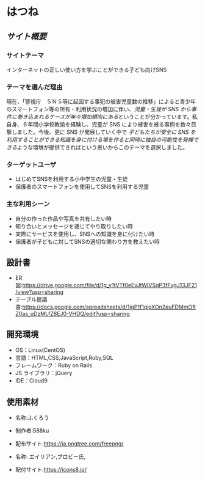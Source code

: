 # **はつね**

## _サイト概要_

### サイトテーマ

インターネットの正しい使い方を学ぶことができる子ども向けSNS

### テーマを選んだ理由

現在、「警視庁　ＳＮＳ等に起因する事犯の被害児童数の推移」によると青少年のスマートフォン等の所有・利用状況の増加に伴い、*児童・生徒が SNS から事件に巻き込まれるケースが年々増加傾向にある*ということが分かっています。私自身、６年間小学校教諭を経験し、児童が SNS により被害を被る事例を数々目撃しました。今後、更に SNS が発展していく中で
*子どもたちが安全に SNS を利用することができる知識を身に付ける場を作ると同時に独自の可能性を発揮できる*ような環境が提供できればという思いからこのテーマを選択しました。

### ターゲットユーザ

- はじめてSNSを利用する小中学生の児童・生徒
- 保護者のスマートフォンを使用してSNSを利用する児童

### 主な利用シーン

- 自分の作った作品や写真を共有したい時
- 知り合いとメッセージを通じてやり取りしたい時
- 実際にサービスを使用し、SNSへの知識を身に付けたい時
- 保護者が子どもに対してSNSの適切な関わり方を教えたい時 

## 設計書

- ER図:https://drive.google.com/file/d/1g_y1tVTf0eEvJtWIVSqP3fFygJ13JF21/view?usp=sharing
- テーブル提議書:https://docs.google.com/spreadsheets/d/1igP1f1qjoXOn2euFDMmOftZ0as_uDzMLfZ8EJ0-VHDQ/edit?usp=sharing

## 開発環境

- OS：Linux(CentOS)
- 言語：HTML,CSS,JavaScript,Ruby,SQL
- フレームワーク：Ruby on Rails
- JS ライブラリ：jQuery
- IDE：Cloud9

## 使用素材
- 名称:ふくろう
- 制作者:588ku
- 配布サイト:https://ja.pngtree.com/freepng/

- 名称: エイリアン,ブロビー氏,
- 配付サイト:https://icons8.jp/
